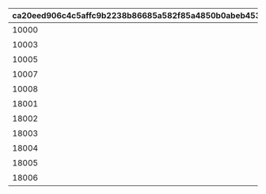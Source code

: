|ca20eed906c4c5affc9b2238b86685a582f85a4850b0abeb45301878f75e9096|eff72752b0856253b1342fba97b59e465e62059070f2bb2bc1fa8ec5b0c268af|21669cb60fd00ac1e730f5d8544d89ad9832fc82c44fa45863e3d027c67131f1|89232df2db37652ec69dbedf0b257853b59b6397cb8d53da1f9eee620b9b6565|
| --- | --- | --- | --- |
|10000|第1届 兰德索尔杯|2020/07/11 5:00|2020/07/25 4:59|
|10003|2周年纪念 兰德索尔杯|2022/04/17 5:00|2022/05/02 4:59|
|10005|3周年纪念 兰德索尔杯|2023/04/17 5:00:00|2023/5/1 4:59:59|
|10007|4周年纪念 兰德索尔杯|2024/04/17 5:00:00|2024/5/1 4:59:59|
|10008|夏日庆典纪念 兰德索尔杯|2024/08/15 5:00:00|2024/09/01 4:59:59|
|18001|第1.5届 兰德索尔杯|2021/02/11 5:00|2021/02/18 4:59|
|18002|1周年纪念 兰德索尔杯|2021/04/18 5:00|2021/05/02 4:59|
|18003|端午节 兰德索尔杯|2021/06/11 5:00|2021/06/21 4:59|
|18004|夏日庆典 兰德索尔杯|2021/08/21 5:00|2021/09/07 4:59|
|18005|夏日庆典 兰德索尔杯|2022/08/15 5:00|2022/09/01 4:59|
|18006|夏日庆典 兰德索尔杯|2023/08/15 5:00|2023/09/01 4:59|